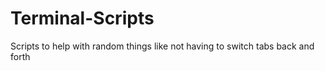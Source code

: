 # Terminal-Scripts
Scripts to help with random things like not having to switch tabs back and forth
